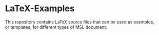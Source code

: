 # LaTeX-Examples
This repository contains LaTeX source files that can be used as examples, or templates, for different types of MSL document.
